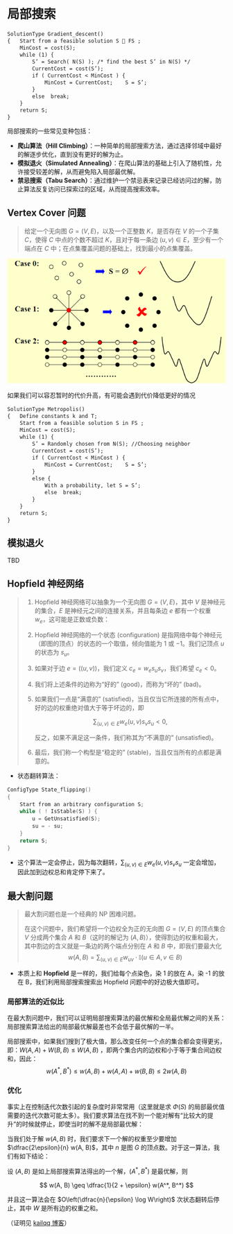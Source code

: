 # 局部搜索

```pseudocode
SolutionType Gradient_descent()
{   Start from a feasible solution S  FS ;
    MinCost = cost(S);
    while (1) {
        S’ = Search( N(S) ); /* find the best S’ in N(S) */
        CurrentCost = cost(S’);
        if ( CurrentCost < MinCost ) {
            MinCost = CurrentCost;    S = S’;
        }
        else  break;
    }
    return S;
}
```

局部搜索的一些常见变种包括：

- **爬山算法（Hill Climbing）**：一种简单的局部搜索方法，通过选择邻域中最好的解逐步优化，直到没有更好的解为止。
- **模拟退火（Simulated Annealing）**：在爬山算法的基础上引入了随机性，允许接受较差的解，从而避免陷入局部最优解。
- **禁忌搜索（Tabu Search）**：通过维护一个禁忌表来记录已经访问过的解，防止算法反复访问已探索过的区域，从而提高搜索效率。

## Vertex Cover 问题

> 给定一个无向图 $G = (V, E)$，以及一个正整数 $K$，是否存在 $V$ 的一个子集 $C$，使得 $C$ 中点的个数不超过 $K$，且对于每一条边 $(u, v) \in E$，至少有一个端点在 $C$ 中；在点集覆盖问题的基础上，找到最小的点集覆盖。

![img](assets/image-13.png)

如果我们可以容忍暂时的代价升高，有可能会遇到代价降低更好的情况

```pseudocode
SolutionType Metropolis()
{   Define constants k and T;
    Start from a feasible solution S in FS ;
    MinCost = cost(S);
    while (1) {
        S’ = Randomly chosen from N(S); //Choosing neighbor
        CurrentCost = cost(S’);
        if ( CurrentCost < MinCost ) {
            MinCost = CurrentCost;    S = S’;
        }
        else {
            With a probability, let S = S’;
            else  break;
        }
    }
    return S;
}
```

## 模拟退火

TBD

## Hopfield 神经网络

> 1. Hopfield 神经网络可以抽象为一个无向图 $G = (V, E)$，其中 $V$ 是神经元的集合，$E$ 是神经元之间的连接关系，并且每条边 $e$ 都有一个权重 $w_e$，这可能是正数或负数：
>
> 2. Hopfield 神经网络的一个状态 (configuration) 是指网络中每个神经元（即图的顶点）的状态的一个取值，倾向值能为 $1$ 或 $-1$。我们记顶点 $u$ 的状态为 $s_u$。
>
> 3. 如果对于边 $e = ((u, v))$，我们定义 $c_e = w_e s_u s_v$，我们希望 $c_e < 0$。
>
> 4. 我们将上述条件的边称为“好的” (good)，而称为“坏的” (bad)。
>
> 5. 如果我们一点是“满意的” (satisfied)，当且仅当它所连接的所有点中，好的边的权重绝对值大于等于坏边的，即
>
>    $$
>    \sum_{(u,v) \in E} w_e(u,v) s_v s_u < 0,
>    $$
>
>    反之，如果不满足这一条件，我们称其为“不满意的” (unsatisfied)。
>
> 6. 最后，我们称一个构型是“稳定的” (stable)，当且仅当所有的点都是满意的。

- 状态翻转算法：

```c
ConfigType State_flipping()
{
    Start from an arbitrary configuration S;
    while ( ! IsStable(S) ) {
        u = GetUnsatisfied(S);
        su = - su;
    }
    return S;
}
```

- 这个算法一定会停止，因为每次翻转，$\sum_{(u,v) \in E} w_e(u,v) s_v s_u$ 一定会增加，因此加到边权总和肯定停下来了。

## 最大割问题

> 最大割问题也是一个经典的 NP 困难问题。
>
> 在这个问题中，我们希望将一个边权全为正的无向图 $G = (V, E)$ 的顶点集合 $V$ 分成两个集合 $A$ 和 $B$（这时的解记为 $(A, B)$），使得割边的权重和最大，其中割边的含义就是一条边的两个端点分别在 $A$ 和 $B$​ 中，即我们要最大化
> $$
> w(A, B) = \sum_{(u, v) \in E} w_{uv} \cdot \mathbb{I}(u \in A, v \in B)
> $$

- 本质上和 **Hopfield** 是一样的，我们给每个点染色，染 1 的放在 A，染 -1 的放在 B，我们利用局部搜索搜索出 Hopfield 问题中的好边极大值即可。

### 局部算法的近似比

在最大割问题中，我们可以证明局部搜索算法的最优解和全局最优解之间的关系：局部搜索算法给出的局部最优解最差也不会低于最优解的一半。

局部搜索中，如果我们搜到了极大值，那么改变任何一个点的集合都会变得更劣，即：$W(A,A)+W(B,B) \leq W(A,B)$ ，即两个集合内的边权和小于等于集合间边权和，因此：
$$
w(A^*, B^*) \leq w(A, B) + w(A, A) + w(B, B) \leq 2w(A, B)
$$

### 优化

事实上在控制迭代次数引起的复杂度时非常常用（这里就是求 $\Phi(S)$ 的局部最优值需要的迭代次数可能太多）。我们要求算法在找不到一个能对解有“比较大的提升”的时候就停止，即使当时的解不是局部最优解：

当我们处于解 $w(A, B)$ 时，我们要求下一个解的权重至少要增加 $\dfrac{2\epsilon}{n} w(A, B)$，其中 $n$ 是图 $G$ 的顶点数。对于这一算法，我们有如下结论：

设 $(A, B)$ 是如上局部搜索算法得出的一个解，$(A^*, B^*)$ 是最优解，则

$$
w(A, B) \geq \dfrac{1}{2 + \epsilon} w(A^*, B^*)
$$

并且这一算法会在 $O\left(\dfrac{n}{\epsilon} \log W\right)$ 次状态翻转后停止，其中 $W$ 是所有边的权重之和。

（证明见 [kailqq 博客](https://www.kailqq.cc/NOTE/ADS/wk11/#_9)）
